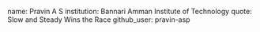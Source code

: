 name: Pravin A S
institution: Bannari Amman Institute of Technology
quote: Slow and Steady Wins the Race
github_user: pravin-asp